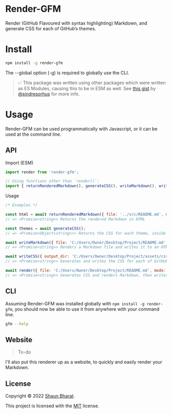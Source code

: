 # Render-GFM

Render (GitHub Flavoured with syntax highlighting) Markdown, and generate CSS for each of GitHub’s themes.

# Install

```bash
npm install -g render-gfm
```

The --global option (-g) is required to globally use the CLI.

>✅ This package was written using other packages which were written as ES Modules, causing this to be in ESM as well. See [this gist](https://gist.github.com/sindresorhus/a39789f98801d908bbc7ff3ecc99d99c) by [@sindresorhus](https://github.com/sindresorhus) for more info.

# Usage

Render-GFM can be used programmatically with Javascript, or it can be used at the command line.

## API

Import (ESM)
```javascript
import render from 'render-gfm';

// Using functions other than `render()`:
import { returnRenderedMarkdown(), generateCSS(), writeMarkdown(), writeCSS() } from 'render-gfm';
```

Usage
```javascript
/* Examples */

const html = await returnRenderedMarkdown({ file: '../src/README.md', mode: 'gfm' });
// => <Promise<string>> Returns the rendered Markdown in HTML

const themes = await generateCSS();
// => <Promise<Object<string>>> Returns the CSS for each theme, inside an object

await writeMarkdown({ file: 'C:/Users/Owner/Desktop/Project/README.md', mode: 'gfm', output_dir: 'C:/Users/Owner/Desktop/Project/dist' });
// => <Promise<string>> Renders a Markdown file and writes it to an HTML file, then returns directory path to it

await writeCSS({ output_dir: 'C:/Users/Owner/Desktop/Project/assets/css' });
// => <Promise<string>> Generates and writes the CSS for each of GitHub's themes, then returns the path to the CSS files

await render({ file: 'C:/Users/Owner/Desktop/Project/README.md', mode: 'gfm', output_dir: 'C:/Users/Owner/Desktop/Project/dist' });
// => <Promise<string>> Generates CSS and renders Markdown, then writes everything to an output directory
```

## CLI

Assuming Render-GFM was installed globally with `npm install -g render-gfm`, you should now be able to use it from anywhere with your command line.

```bash
gfm --help
```

## Website

> To-do

I'll also put this renderer up as a website, to quickly and easily render your Markdown.

## License

Copyright © 2022 [Shaun Bharat](https://github.com/ShaunB56).

This project is licensed with the [MIT](https://github.com/ShaunB56/GoogleMeetAPI/blob/main/LICENSE) license.

